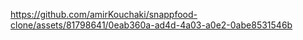 

https://github.com/amirKouchaki/snappfood-clone/assets/81798641/0eab360a-ad4d-4a03-a0e2-0abe8531546b
